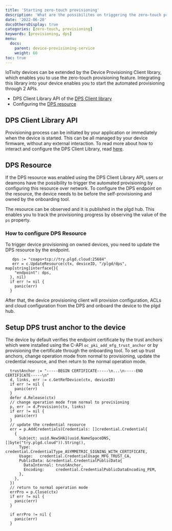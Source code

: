 ```yaml
---
title: 'Starting zero-touch provisioning'
description: 'What are the possibilites on triggering the zero-touch provisioning?'
date: '2022-06-20'
docsOthersDisplay: true
categories: [zero-touch, provisioning]
keywords: [provisioning, dps]
menu:
  docs:
    parent: device-provisioning-service
    weight: 60
toc: true
---
```


IoTivity devices can be extended by the Device Provisioning Client library, which enables you to use the zero-touch provisioning feature. Integrating this library into your device enables you to start the automated provisioning through 2 APIs.

- DPS Client Library API of the [DPS Client library](../client-library#dps-client-api)
- Configuring the [DPS resource](../client-library#dps-configuration-resource)

## DPS Client Library API

Provisioning process can be initiated by your application or immediately when the device is started. This can be all managed by your device firmware, without any external interaction. To read more about how to interact and configure the DPS Client Library, read [here](../client-library).

## DPS Resource

If the DPS resource was enabled using the DPS Client Library API, users or deamons have the possibility to trigger the automated provisioning by configuring this resource over network.
To configure the DPS endpoint on the resource, the device needs to be before the self-provisioning and owned by the onboarding tool.

The resource can be observed and it is published in the plgd hub. This enables you to track the provisioning progress by observing the value of the `ps` property.

### How to configure DPS Resource

To trigger device provisioning on owned devices, you need to update the DPS resource by the endpoint.

```golang
   dps := "coaps+tcp://try.plgd.cloud:25684"
   err = c.UpdateResource(ctx, deviceID, "/plgd/dps", map[string]interface{}{
    "endpoint": dps,
  }, nil)
  if err != nil {
    panic(err)
  }
```

After that, the device provisioning client will provision configuration, ACLs and cloud configuration from the DPS and onboard the device to the plgd hub.

## Setup DPS trust anchor to the device

The device by default verifies the endpoint certificate by the trust anchors which were installed using the C-API `oc_pki_add_mfg_trust_anchor` or by provisioning the certificate through the onboarding tool. To set up trust anchors, change operation mode from normal to provisioning, update the credential resource, and then return to the normal operation mode.

```golang
  trustAnchor := "-----BEGIN CERTIFICATE-----\n...\n-----END CERTIFICATE-----\n"
  d, links, err := c.GetRefDevice(ctx, deviceID)
  if err != nil {
    panic(err)
  }
  defer d.Release(ctx)
  // change operation mode from normal to provisioning
  p, err := d.Provision(ctx, links)
  if err != nil {
    panic(err)
  }
  // update the credential resource
  err = p.AddCredentials(Credentials: []credential.Credential{
    {
      Subject: uuid.NewSHA1(uuid.NameSpaceDNS, []byte("try.plgd.cloud")).String(),
      Type:    credential.CredentialType_ASYMMETRIC_SIGNING_WITH_CERTIFICATE,
      Usage:   credential.CredentialUsage_MFG_TRUST_CA,
      PublicData: &credential.CredentialPublicData{
        DataInternal: trustAnchor,
        Encoding:     credential.CredentialPublicDataEncoding_PEM,
      },
    },
  })
  // return to normal operation mode
  errPro = p.Close(ctx)
  if err != nil {
    panic(err)
  }

  if errPro != nil {
    panic(err)
  }

```
